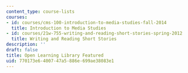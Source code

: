 ```yaml
---
content_type: course-lists
courses:
- id: courses/cms-100-introduction-to-media-studies-fall-2014
  title: Introduction to Media Studies
- id: courses/21w-755-writing-and-reading-short-stories-spring-2012
  title: Writing and Reading Short Stories
description: ''
draft: false
title: Open Learning Library Featured
uid: 770173e6-4007-47a5-886e-699ae38083e1
---
```

